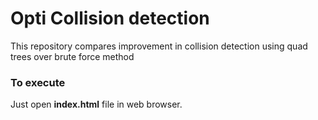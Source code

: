# Opti Collision detection
This repository compares improvement in collision detection using quad trees over brute force method 

<h3>To execute</h3>
<p>Just open <b>index.html</b> file in web browser.</p>
